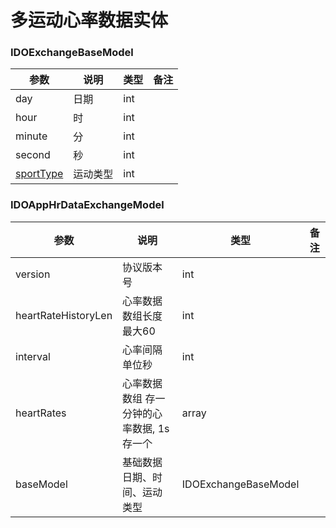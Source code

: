 # 多运动心率数据实体

### IDOExchangeBaseModel

| 参数                                 | 说明     | 类型 | 备注 |
| ------------------------------------ | -------- | ---- | ---- |
| day                                  | 日期     | int  |      |
| hour                                 | 时       | int  |      |
| minute                               | 分       | int  |      |
| second                               | 秒       | int  |      |
| [sportType](../enum/IDOSportType.md) | 运动类型 | int  |      |

### IDOAppHrDataExchangeModel

| 参数                | 说明                                      | 类型                 | 备注 |
| ------------------- | ----------------------------------------- | -------------------- | ---- |
| version             | 协议版本号                                | int                  |      |
| heartRateHistoryLen | 心率数据数组长度 最大60                   | int                  |      |
| interval            | 心率间隔 单位秒                           | int                  |      |
| heartRates          | 心率数据数组 存一分钟的心率数据, 1s存一个 | array                |      |
| baseModel           | 基础数据 日期、时间、运动类型             | IDOExchangeBaseModel |      |